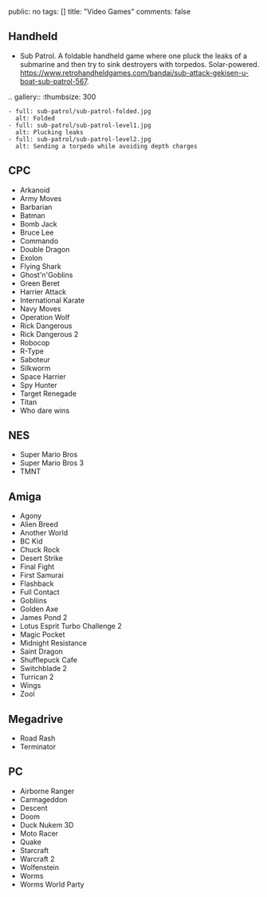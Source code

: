 public: no
tags: []
title: "Video Games"
comments: false

## Handheld

- Sub Patrol. A foldable handheld game where one pluck the leaks of a submarine and then try to sink destroyers with torpedos. Solar-powered. <https://www.retrohandheldgames.com/bandai/sub-attack-gekisen-u-boat-sub-patrol-567>.

.. gallery::
    :thumbsize: 300

    - full: sub-patrol/sub-patrol-folded.jpg
      alt: Folded
    - full: sub-patrol/sub-patrol-level1.jpg
      alt: Plucking leaks
    - full: sub-patrol/sub-patrol-level2.jpg
      alt: Sending a torpedo while avoiding depth charges


## CPC

- Arkanoid
- Army Moves
- Barbarian
- Batman
- Bomb Jack
- Bruce Lee
- Commando
- Double Dragon
- Exolon
- Flying Shark
- Ghost'n'Goblins
- Green Beret
- Harrier Attack
- International Karate
- Navy Moves
- Operation Wolf
- Rick Dangerous
- Rick Dangerous 2
- Robocop
- R-Type
- Saboteur
- Silkworm
- Space Harrier
- Spy Hunter
- Target Renegade
- Titan
- Who dare wins

## NES

- Super Mario Bros
- Super Mario Bros 3
- TMNT

## Amiga

- Agony
- Alien Breed
- Another World
- BC Kid
- Chuck Rock
- Desert Strike
- Final Fight
- First Samurai
- Flashback
- Full Contact
- Gobliins
- Golden Axe
- James Pond 2
- Lotus Esprit Turbo Challenge 2
- Magic Pocket
- Midnight Resistance
- Saint Dragon
- Shufflepuck Cafe
- Switchblade 2
- Turrican 2
- Wings
- Zool

## Megadrive

- Road Rash
- Terminator

## PC

- Airborne Ranger
- Carmageddon
- Descent
- Doom
- Duck Nukem 3D
- Moto Racer
- Quake
- Starcraft
- Warcraft 2
- Wolfenstein
- Worms
- Worms World Party
